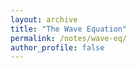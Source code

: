 ```yaml
---
layout: archive
title: "The Wave Equation"
permalink: /notes/wave-eq/
author_profile: false
---
```

